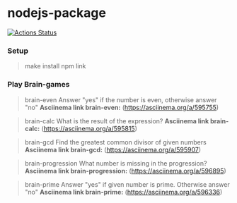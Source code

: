 # nodejs-package
[![Actions Status](https://github.com/ArthurFloyd/frontend-project-44/workflows/hexlet-check/badge.svg)](https://github.com/ArthurFloyd/frontend-project-44/actions)

### Setup
>make install
>npm link

### Play Brain-games
>brain-even
Answer "yes" if the number is even, otherwise answer "no"
**Asciinema link brain-even:**
(https://asciinema.org/a/595755)

>brain-calc
What is the result of the expression?
**Asciinema link brain-calc:**
(https://asciinema.org/a/595815)

>brain-gcd
Find the greatest common divisor of given numbers
**Asciinema link brain-gcd:**
(https://asciinema.org/a/595907)

>brain-progression
What number is missing in the progression?
**Asciinema link brain-progression:**
(https://asciinema.org/a/596895)

>brain-prime
Answer "yes" if given number is prime. Otherwise answer "no"
**Asciinema link brain-prime:**
(https://asciinema.org/a/596336)
